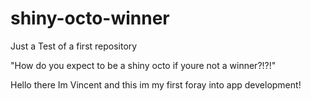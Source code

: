 # shiny-octo-winner
Just a Test of a first repository

"How do you expect to be a shiny octo if youre not a winner?!?!"

Hello there
Im Vincent and this im my first foray into app development!

